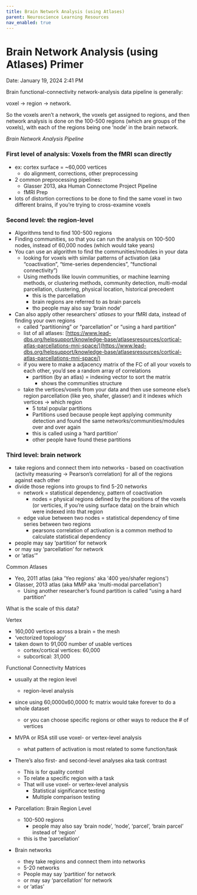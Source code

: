 ```yaml
---
title: Brain Network Analysis (using Atlases)
parent: Neuroscience Learning Resources
nav_enabled: true 
---
```


# Brain Network Analysis (using Atlases) Primer

Date: January 19, 2024 2:41 PM

Brain functional-connectivity network-analysis data pipeline is generally: 

voxel → region → network. 

So the voxels aren’t a network, the voxels get assigned to regions, and then network analysis is done on the 100-500 regions (which are groups of the voxels), with each of the regions being one ‘node’ in the brain network. 

*Brain Network Analysis Pipeline*

### First level of analysis: Voxels from the fMRI scan directly

- ex: cortex surface = ~60,000 vertices
    - do alignment, corrections, other preprocessing
- 2 common preprocessing pipelines:
    - Glasser 2013, aka Human Connectome Project Pipeline
    - fMRI Prep
- lots of distortion corrections to be done to find the same voxel in two different brains, if you’re trying to cross-examine voxels

### **Second level: the region-level**

- Algorithms tend to find 100-500 regions
- Finding communities, so that you can run the analysis on 100-500 nodes, instead of 60,000 nodes (which would take years)
- You can use an algorithm to find the communities/modules in your data
    - looking for voxels with similar patterns of activation (aka “coactivation”, “time-series dependencies”, “functional connectivity”)
    - Using methods like louvin communities, or machine learning methods, or clustering methods, community detection, multi-modal parcellation, clustering, physical location, historical precedent
        - this is the parcellation
        - brain regions are referred to as brain parcels
        - tho people may also say ‘brain node’
- Can also apply other researchers’ *atlases* to your fMRI data, instead of finding your own regions
    - called “partitioning” or “parcellation” or “using a hard partition”
    - list of all atlases: [https://www.lead-dbs.org/helpsupport/knowledge-base/atlasesresources/cortical-atlas-parcellations-mni-space/](https://www.lead-dbs.org/helpsupport/knowledge-base/atlasesresources/cortical-atlas-parcellations-mni-space/)
    - if you were to make a adjacency matrix of the FC of all your voxels to each other, you’d see a random array of correlations
        - partition (by an atlas) = indexing vector to sort the matrix
            - shows the communities structure
    - take the vertices/voxels from your data and then use someone else’s region parcellation (like yeo, shafer, glasser) and it indexes which vertices → which region
        - 5 total popular partitions
        - Partitions used because people kept applying community detection and found the same networks/communities/modules over and over again
        - this is called using a ‘hard partition’
        - other people have found these partitions

### Third level: brain network

- take regions and connect them into networks - based on coactivation (activity measuring -> Pearson’s correlation) for all of the regions against each other
- divide those regions into groups to find 5-20 networks
    - network = statistical dependency, pattern of coactivation
        - nodes = physical regions defined by the positions of the voxels (or verticies, if you’re using surface data) on the brain which were indexed into that region
    - edge value between two nodes = statistical dependency of time series between two regions
        - pearsons correlation of activation is a common method to calculate statistical dependency
- people may say ‘partition’ for network
- or may say ‘parcellation’ for network
- or ‘atlas’”

Common Atlases

- Yeo, 2011 atlas (aka 'Yeo regions' aka '400 yeo/shafer regions')
- Glasser, 2013 atlas (aka MMP aka 'multi-modal parcellation')
    - Using another researcher’s found partition is called “using a hard partition”

What is the scale of this data?

Vertex
- 160,000 vertices across a brain = the mesh
- ‘vectorized topology’
- taken down to 91,000 number of usable vertices
    - cortex/cortical vertices: 60,000
    - subcortical: 31,000

Functional Connectivity Matrices
- usually at the region level
    - region-level analysis
- since using 60,0000x60,0000 fc matrix would take forever to do a whole dataset
    - or you can choose specific regions or other ways to reduce the # of vertices
- MVPA or RSA still use voxel- or vertex-level analysis
    - what pattern of activation is most related to some function/task
- There’s also first- and second-level analyses aka task contrast
    - This is for quality control
    - To relate a specific region with a task
    - That will use voxel- or vertex-level analysis
        - Statistical significance testing
        - Multiple comparison testing

- Parcellation: Brain Region Level
    - 100-500 regions
        - people may also say ‘brain node’, ‘node’, ‘parcel’, ‘brain parcel’ instead of ‘region’
    - this is the ‘parcellation’

- Brain networks
    - they take regions and connect them into networks
    - 5-20 networks
    - People may say ‘partition’ for network
    - or may say ‘parcellation’ for network
    - or ‘atlas’
    
